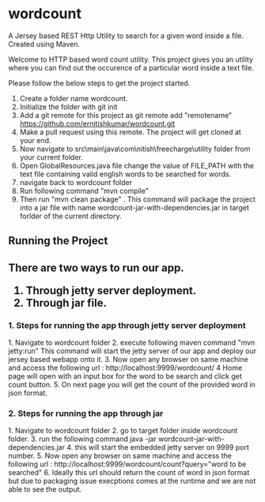 # wordcount
A Jersey based REST Http Utility to search for a given word inside a file. Created using Maven.

Welcome to HTTP based word count utility. This project gives you an utility where you can find out the occurence of a particular
word inside a text file.

Please follow the below steps to get the project started.

1. Create a folder name wordcount.
2. Initialize the folder with git init
3. Add a git remote for this project as git remote add "remotename" https://github.com/ernitishkumar/wordcount.git
4. Make a pull request using this remote. The project will get cloned at your end.
5. Now navigate to src\main\java\com\nitish\freecharge\utility folder from your current folder.
6. Open GlobalResources.java file change the value of FILE_PATH with the text file containing valid english words to be searched for words.
7. navigate back to wordcount folder
8. Run following command "mvn compile"
9. Then run "mvn clean package" . This command will package the project into a jar file with name wordcount-jar-with-dependencies.jar
   in target forlder of the current directory.

<h2> Running the Project <h2>

There are two ways to run our app. 

1. Through jetty server deployment.
2. Through jar file.

<h3>1. Steps for running the app through jetty server deployment </h3>
1. Navigate to wordcount folder
2. execute following maven command "mvn jetty:run"
   This command will start the jetty server of our app and deploy our jersey based webapp onto it.
3. Now open any browser on same machine and access the following url : http://localhost:9999/wordcount/
4 Home page will open with an input box for the word to be search and click get count button. 
5. On next page you will get the count of the provided word in json format.

<h3>2. Steps for running the app through jar</h3>
1. Navigate to wordcount folder
2. go to target folder inside wordcount folder.
3. run the following command java -jar wordcount-jar-with-dependencies.jar
4. this will start the embedded jetty server on 9999 port number.
5. Now open any browser on same machine and access the following url : http://localhost:9999/wordcount/count?query="word to be searched"
6. Ideally this url should return the count of word in json format but due to packaging issue execptions comes at the runtime
  and we are not able to see the output.





